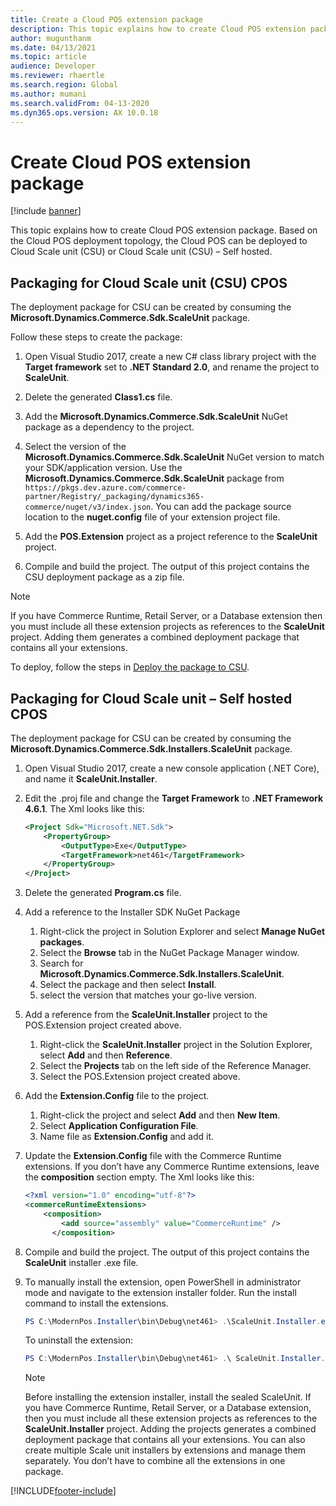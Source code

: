 ```yaml
---
title: Create a Cloud POS extension package 
description: This topic explains how to create Cloud POS extension package.
author: mugunthanm
ms.date: 04/13/2021
ms.topic: article
audience: Developer
ms.reviewer: rhaertle
ms.search.region: Global
ms.author: mumani
ms.search.validFrom: 04-13-2020
ms.dyn365.ops.version: AX 10.0.18
---
```


# Create Cloud POS extension package

[!include [banner](../includes/banner.md)]

This topic explains how to create Cloud POS extension package. Based on the Cloud POS deployment topology, the Cloud POS can be deployed to Cloud Scale unit (CSU) or Cloud Scale unit (CSU) – Self hosted.

## Packaging for Cloud Scale unit (CSU) CPOS

The deployment package for CSU can be created by consuming the **Microsoft.Dynamics.Commerce.Sdk.ScaleUnit** package.

Follow these steps to create the package:

1. Open Visual Studio 2017, create a new C\# class library project with the **Target framework** set to **.NET Standard 2.0**, and rename the project to **ScaleUnit**.

2. Delete the generated **Class1.cs** file.

3. Add the **Microsoft.Dynamics.Commerce.Sdk.ScaleUnit** NuGet package as a dependency to the project.

4. Select the version of the **Microsoft.Dynamics.Commerce.Sdk.ScaleUnit** NuGet version to match your SDK/application version. Use the **Microsoft.Dynamics.Commerce.Sdk.ScaleUnit** package from `https://pkgs.dev.azure.com/commerce-partner/Registry/_packaging/dynamics365-commerce/nuget/v3/index.json`. You can add the package source location to the **nuget.config** file of your extension project file.

5. Add the **POS.Extension** project as a project reference to the **ScaleUnit** project.

6. Compile and build the project. The output of this project contains the CSU deployment package as a zip file.

> [!NOTE]
> If you have Commerce Runtime, Retail Server, or a Database extension then you must include all these extension projects as references to the **ScaleUnit** project. Adding them generates a combined deployment package that contains all your extensions.

To deploy, follow the steps in [Deploy the package to CSU](../retail-sdk-packaging#deploy-the-package-to-csu).

## Packaging for Cloud Scale unit – Self hosted CPOS

The deployment package for CSU can be created by consuming the **Microsoft.Dynamics.Commerce.Sdk.Installers.ScaleUnit** package.

1. Open Visual Studio 2017, create a new console application (.NET Core), and name it **ScaleUnit.Installer**.

2. Edit the .proj file and change the **Target Framework** to **.NET Framework 4.6.1**. The Xml looks like this:

    ```xml
    <Project Sdk="Microsoft.NET.Sdk">
        <PropertyGroup>
            <OutputType>Exe</OutputType>
            <TargetFramework>net461</TargetFramework>
        </PropertyGroup>
    </Project>
    ```

3. Delete the generated **Program.cs** file.

4. Add a reference to the Installer SDK NuGet Package

    1. Right-click the project in Solution Explorer and select **Manage NuGet packages**.
    2. Select the **Browse** tab in the NuGet Package Manager window.
    3. Search for **Microsoft.Dynamics.Commerce.Sdk.Installers.ScaleUnit**.
    4. Select the package and then select **Install**.
    5. select the version that matches your go-live version.

5. Add a reference from the **ScaleUnit.Installer** project to the POS.Extension project created above.

    1. Right-click the **ScaleUnit.Installer** project in the Solution Explorer, select **Add** and then **Reference**.
    2. Select the **Projects** tab on the left side of the Reference Manager.
    3. Select the POS.Extension project created above.

6. Add the **Extension.Config** file to the project.

    1. Right-click the project and select **Add** and then **New Item**.
    2. Select **Application Configuration File**.
    3. Name file as **Extension.Config** and add it.

7. Update the **Extension.Config** file with the Commerce Runtime extensions. If you don’t have any Commerce Runtime extensions, leave the **composition** section empty. The Xml looks like this:

    ```xml
    <?xml version="1.0" encoding="utf-8"?>
    <commerceRuntimeExtensions>
        <composition>
            <add source="assembly" value="CommerceRuntime" />
          </composition>
    ```

8. Compile and build the project. The output of this project contains the **ScaleUnit** installer .exe file.

9. To manually install the extension, open PowerShell in administrator mode and navigate to the extension installer folder. Run the install command to install the extensions.

    ```powershell
    PS C:\ModernPos.Installer\bin\Debug\net461> .\ScaleUnit.Installer.exe install    
    ```

    To uninstall the extension:

    ```powershell
    PS C:\ModernPos.Installer\bin\Debug\net461> .\ ScaleUnit.Installer.exe 
    ```

    > [!NOTE]
    > Before installing the extension installer, install the sealed ScaleUnit. If you have Commerce Runtime, Retail Server, or a Database extension, then you must include all these extension projects as references to the **ScaleUnit.Installer** project. Adding the projects generates a combined deployment package that contains all your extensions.
    > You can also create multiple Scale unit installers by extensions and manage them separately. You don’t have to combine all the extensions in one package.

[!INCLUDE[footer-include](../includes/footer-banner.md)]
